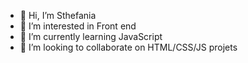 - 👋 Hi, I’m Sthefania
- 👀 I’m interested in Front end
- 🌱 I’m currently learning JavaScript
- 💞️ I’m looking to collaborate on HTML/CSS/JS projets 



